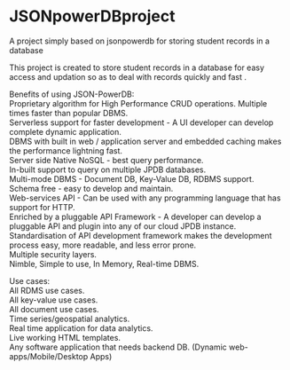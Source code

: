 # JSONpowerDBproject
A project simply based on jsonpowerdb for storing student records in a database

This project is created to store student records in a database for easy access and updation so as to deal with records quickly and fast .




Benefits of using JSON-PowerDB:<br>
Proprietary algorithm for High Performance CRUD operations. Multiple times faster than popular DBMS.<br>
Serverless support for faster development - A UI developer can develop complete dynamic application.<br>
DBMS with built in web / application server and embedded caching makes the performance lightning fast.<br>
Server side Native NoSQL - best query performance.<br>
In-built support to query on multiple JPDB databases.<br>
Multi-mode DBMS - Document DB, Key-Value DB, RDBMS support.<br>
Schema free - easy to develop and maintain.<br>
Web-services API - Can be used with any programming language that has support for HTTP.<br>
Enriched by a pluggable API Framework - A developer can develop a pluggable API and plugin into any of our cloud JPDB instance.<br>
Standardisation of API development framework makes the development process easy, more readable, and less error prone.<br>
Multiple security layers.<br>
Nimble, Simple to use, In Memory, Real-time DBMS.<br>

Use cases:<br>
All RDMS use cases.<br>
All key-value use cases.<br>
All document use cases.<br>
Time series/geospatial analytics.<br>
Real time application for data analytics.<br>
Live working HTML templates.<br>
Any software application that needs backend DB. (Dynamic web-apps/Mobile/Desktop Apps)<br>
